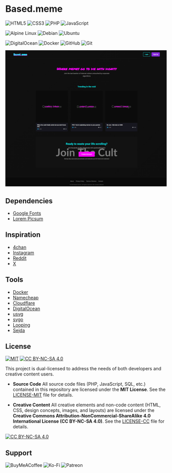 # Based.meme

![HTML5](https://img.shields.io/badge/html5-%23E34F26.svg?style=for-the-badge&logo=html5&logoColor=white)
![CSS3](https://img.shields.io/badge/css3-%231572B6.svg?style=for-the-badge&logo=css3&logoColor=white)
![PHP](https://img.shields.io/badge/php-%23777BB4.svg?style=for-the-badge&logo=php&logoColor=white)
![JavaScript](https://img.shields.io/badge/javascript-%23323330.svg?style=for-the-badge&logo=javascript&logoColor=%23F7DF1E)

![Alpine Linux](https://img.shields.io/badge/Alpine_Linux-%230D597F.svg?style=for-the-badge&logo=alpine-linux&logoColor=white)
![Debian](https://img.shields.io/badge/Debian-D70A53?style=for-the-badge&logo=debian&logoColor=white)
![Ubuntu](https://img.shields.io/badge/Ubuntu-E95420?style=for-the-badge&logo=ubuntu&logoColor=white)

![DigitalOcean](https://img.shields.io/badge/DigitalOcean-%230167ff.svg?style=for-the-badge&logo=digitalOcean&logoColor=white)
![Docker](https://img.shields.io/badge/docker-%230db7ed.svg?style=for-the-badge&logo=docker&logoColor=white)
![GitHub](https://img.shields.io/badge/github-%23121011.svg?style=for-the-badge&logo=github&logoColor=white)
![Git](https://img.shields.io/badge/git-%23F05033.svg?style=for-the-badge&logo=git&logoColor=white)

![Based.meme](Based.meme.png)

## Dependencies

- [Google Fonts](https://fonts.google.com)
- [Lorem Picsum](https://picsum.photos)

## Inspiration

- [4chan](https://www.4chan.org)
- [Instagram](https://www.instagram.com)
- [Reddit](https://www.reddit.com)
- [X](https://x.com)

## Tools

- [Docker](https://hub.docker.com/r/kotleta4/based-dot-meme/tags)
- [Namecheap](https://www.namecheap.com)
- [Cloudflare](https://dash.cloudflare.com/login)
- [DigitalOcean](https://cloud.digitalocean.com/login)
- [usvg](https://github.com/linebender/resvg)
- [svgo](https://optimize.svgomg.net)
- [Looping](https://www.looping-mcd.fr)
- [Sejda](https://www.sejda.com)

## License

[![MIT](https://img.shields.io/badge/License-MIT-lightgrey.svg)](https://opensource.org/licenses/MIT)
[![CC BY-NC-SA 4.0][cc-by-nc-sa-shield]][cc-by-nc-sa]

This project is dual-licensed to address the needs of both developers and creative content users.

- **Source Code**
  All source code files (PHP, JavaScript, SQL, etc.) contained in this repository are licensed under the **MIT License**. See the [LICENSE-MIT](LICENSE-MIT) file for details.

- **Creative Content**
  All creative elements and non-code content (HTML, CSS, design concepts, images, and layouts) are licensed under the **Creative Commons Attribution-NonCommercial-ShareAlike 4.0 International License (CC BY-NC-SA 4.0)**. See the [LICENSE-CC](LICENSE-CC) file for details.

[![CC BY-NC-SA 4.0][cc-by-nc-sa-image]][cc-by-nc-sa]

[cc-by-nc-sa]: http://creativecommons.org/licenses/by-nc-sa/4.0/
[cc-by-nc-sa-image]: https://licensebuttons.net/l/by-nc-sa/4.0/88x31.png
[cc-by-nc-sa-shield]: https://img.shields.io/badge/License-CC%20BY--NC--SA%204.0-lightgrey.svg

## Support

![BuyMeACoffee](https://img.shields.io/badge/Buy%20Me%20a%20Coffee-ffdd00?style=for-the-badge&logo=buy-me-a-coffee&logoColor=black)
![Ko-Fi](https://img.shields.io/badge/Ko--fi-F16061?style=for-the-badge&logo=ko-fi&logoColor=white)
![Patreon](https://img.shields.io/badge/Patreon-F96854?style=for-the-badge&logo=patreon&logoColor=white)